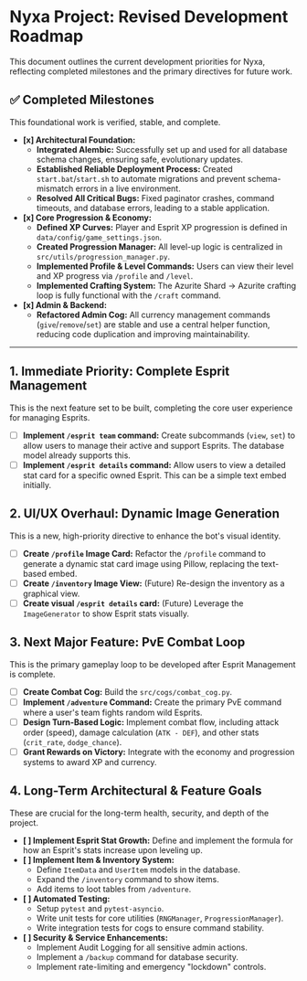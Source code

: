 # Nyxa Project: Revised Development Roadmap

This document outlines the current development priorities for Nyxa, reflecting completed milestones and the primary directives for future work.

## ✅ Completed Milestones

This foundational work is verified, stable, and complete.

-   **[x] Architectural Foundation:**
    -   **Integrated Alembic:** Successfully set up and used for all database schema changes, ensuring safe, evolutionary updates.
    -   **Established Reliable Deployment Process:** Created `start.bat`/`start.sh` to automate migrations and prevent schema-mismatch errors in a live environment.
    -   **Resolved All Critical Bugs:** Fixed paginator crashes, command timeouts, and database errors, leading to a stable application.
-   **[x] Core Progression & Economy:**
    -   **Defined XP Curves:** Player and Esprit XP progression is defined in `data/config/game_settings.json`.
    -   **Created Progression Manager:** All level-up logic is centralized in `src/utils/progression_manager.py`.
    -   **Implemented Profile & Level Commands:** Users can view their level and XP progress via `/profile` and `/level`.
    -   **Implemented Crafting System:** The Azurite Shard -> Azurite crafting loop is fully functional with the `/craft` command.
-   **[x] Admin & Backend:**
    -   **Refactored Admin Cog:** All currency management commands (`give`/`remove`/`set`) are stable and use a central helper function, reducing code duplication and improving maintainability.

---

## 1. Immediate Priority: Complete Esprit Management

This is the next feature set to be built, completing the core user experience for managing Esprits.

-   [ ] **Implement `/esprit team` command:** Create subcommands (`view`, `set`) to allow users to manage their active and support Esprits. The database model already supports this.
-   [ ] **Implement `/esprit details` command:** Allow users to view a detailed stat card for a specific owned Esprit. This can be a simple text embed initially.

## 2. UI/UX Overhaul: Dynamic Image Generation

This is a new, high-priority directive to enhance the bot's visual identity.

-   [ ] **Create `/profile` Image Card:** Refactor the `/profile` command to generate a dynamic stat card image using Pillow, replacing the text-based embed.
-   [ ] **Create `/inventory` Image View:** (Future) Re-design the inventory as a graphical view.
-   [ ] **Create visual `/esprit details` card:** (Future) Leverage the `ImageGenerator` to show Esprit stats visually.

## 3. Next Major Feature: PvE Combat Loop

This is the primary gameplay loop to be developed after Esprit Management is complete.

-   [ ] **Create Combat Cog:** Build the `src/cogs/combat_cog.py`.
-   [ ] **Implement `/adventure` Command:** Create the primary PvE command where a user's team fights random wild Esprits.
-   [ ] **Design Turn-Based Logic:** Implement combat flow, including attack order (speed), damage calculation (`ATK - DEF`), and other stats (`crit_rate`, `dodge_chance`).
-   [ ] **Grant Rewards on Victory:** Integrate with the economy and progression systems to award XP and currency.

## 4. Long-Term Architectural & Feature Goals

These are crucial for the long-term health, security, and depth of the project.

-   **[ ] Implement Esprit Stat Growth:** Define and implement the formula for how an Esprit's stats increase upon leveling up.
-   **[ ] Implement Item & Inventory System:**
    -   Define `ItemData` and `UserItem` models in the database.
    -   Expand the `/inventory` command to show items.
    -   Add items to loot tables from `/adventure`.
-   **[ ] Automated Testing:**
    -   Setup `pytest` and `pytest-asyncio`.
    -   Write unit tests for core utilities (`RNGManager`, `ProgressionManager`).
    -   Write integration tests for cogs to ensure command stability.
-   **[ ] Security & Service Enhancements:**
    -   Implement Audit Logging for all sensitive admin actions.
    -   Implement a `/backup` command for database security.
    -   Implement rate-limiting and emergency "lockdown" controls.